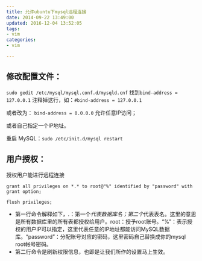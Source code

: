 ```yaml
---
title: 允许ubuntu下mysql远程连接
date: 2014-09-22 13:49:00
updated: 2016-12-04 13:52:05
tags: 
- vim
categories: 
- vim

---
```

## 修改配置文件：

`sudo gedit /etc/mysql/mysql.conf.d/mysqld.cnf` 找到`bind-address = 127.0.0.1`
注释掉这行，如：`#bind-address = 127.0.0.1`

或者改为： `bind-address = 0.0.0.0`
允许任意IP访问；

或者自己指定一个IP地址。


<!--more-->


重启 MySQL：`sudo /etc/init.d/mysql restart`

## 用户授权：

授权用户能进行远程连接
```mysql
grant all privileges on *.* to root@"%" identified by "password" with grant option;

flush privileges;
```

 - 第一行命令解释如下，*.*：第一个*代表数据库名；第二个*代表表名。这里的意思是所有数据库里的所有表都授权给用户。root：授予root账号。“%”：表示授权的用户IP可以指定，这里代表任意的IP地址都能访问MySQL数据库。“password”：分配账号对应的密码，这里密码自己替换成你的mysql
   root帐号密码。
 - 第二行命令是刷新权限信息，也即是让我们所作的设置马上生效。